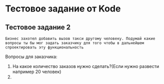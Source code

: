 # Тестовое задание от Kode
## Тестовое задание 2
 
 
`Бизнес захотел добавить вызов такси другому человеку. Подумай какие
вопросы ты бы мог задать заказчику для того чтобы в дальнейшем
спроектировать эту функциональность `

 Вопросы для заказчика:
 1. На какое количество заказов нужно сделать?(Если нужно развести например 20 человек)
2. 

